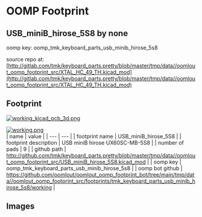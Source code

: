# OOMP Footprint  
## USB_miniB_hirose_5S8  by none  
  
oomp key: oomp_tmk_keyboard_parts_usb_minib_hirose_5s8  
  
source repo at: [http://gitlab.com/tmk/keyboard_parts.pretty/blob/master/tmp/data//oomlout_oomp_footprint_src/XTAL_HC_49_TH.kicad_mod](http://gitlab.com/tmk/keyboard_parts.pretty/blob/master/tmp/data//oomlout_oomp_footprint_src/XTAL_HC_49_TH.kicad_mod)  
## Footprint  
  
[![working_kicad_pcb_3d.png](working_kicad_pcb_3d_600.png)](working_kicad_pcb_3d.png)  
  
[![working.png](working_600.png)](working.png)  
| name | value | 
| --- | --- | 
| footprint name | USB_miniB_hirose_5S8 | 
| footprint description | USB miniB hirose UX60SC-MB-5S8 | 
| number of pads | 9 | 
| github path | http://github.com/tmk/keyboard_parts.pretty/blob/master/tmp/data//oomlout_oomp_footprint_src/USB_miniB_hirose_5S8.kicad_mod | 
| oomp key | oomp_tmk_keyboard_parts_usb_minib_hirose_5s8 | 
| oomp bot github | https://github.com/oomlout/oomlout_oomp_footprint_bot/tree/main/tmp/data//oomlout_oomp_footprint_src/footprints/tmk_keyboard_parts_usb_minib_hirose_5s8/working | 
## Images  

